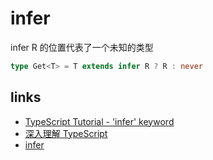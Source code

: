 # infer

infer R 的位置代表了一个未知的类型

```ts
type Get<T> = T extends infer R ? R : never
```

## links

- [TypeScript Tutorial - 'infer' keyword](https://dev.to/aexol/typescript-tutorial-infer-keyword-2cn)
- [深入理解 TypeScript](https://jkchao.github.io/typescript-book-chinese/tips/infer.html#%E4%BB%8B%E7%BB%8D)
- [infer](https://juejin.im/post/5e94595c6fb9a03c341daa75#heading-8)
